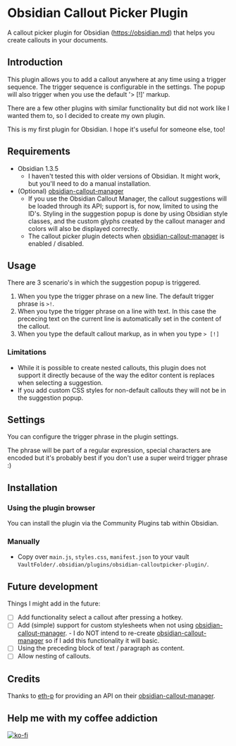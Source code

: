 # Obsidian Callout Picker Plugin
A callout picker plugin for Obsidian (https://obsidian.md) that helps you create callouts in your documents.

## Introduction
This plugin allows you to add a callout anywhere at any time using a trigger sequence. The trigger sequence is configurable in the settings. The popup will also trigger when you use the default '> [!]' markup.

There are a few other plugins with similar functionality but did not work like I wanted them to, so I decided to create my own plugin.

This is my first plugin for Obsidian. I hope it's useful for someone else, too!

## Requirements
- Obsidian 1.3.5
  - I haven't tested this with older versions of Obsidian. It might work, but you'll need to do a manual installation. 
- (Optional) [obsidian-callout-manager](https://github.com/eth-p/obsidian-callout-manager)
  - If you use the Obsidian Callout Manager, the callout suggestions will be loaded through its API; support is, for now, limited to using the ID's. Styling in the suggestion popup is done by using Obsidian style classes, and the custom glyphs created by the callout manager and colors will also be displayed correctly.
  - The callout picker plugin detects when [obsidian-callout-manager](https://github.com/eth-p/obsidian-callout-manager) is enabled / disabled. 

## Usage
There are 3 scenario's in which the suggestion popup is triggered.
1. When you type the trigger phrase on a new line. The default trigger phrase is `>!`.
2. When you type the trigger phrase on a line with text. In this case the prececing text on the current line is automatically set in the content of the callout.
3. When you type the default callout markup, as in when you type `> [!]`

### Limitations
* While it is possible to create nested callouts, this plugin does not support it directly because of the way the editor content is replaces when selecting a suggestion.
* If you add custom CSS styles for non-default callouts they will not be in the suggestion popup.

## Settings
You can configure the trigger phrase in the plugin settings.

The phrase will be part of a regular expression, special characters are encoded but it's probably best if you don't use a super weird trigger phrase :)

## Installation
### Using the plugin browser
You can install the plugin via the Community Plugins tab within Obsidian.

### Manually
- Copy over `main.js`, `styles.css`, `manifest.json` to your vault `VaultFolder/.obsidian/plugins/obsidian-calloutpicker-plugin/`.

## Future development
Things I might add in the future:
- [ ] Add functionality select a callout after pressing a hotkey.
- [ ] Add (simple) support for custom stylesheets when not using [obsidian-callout-manager](https://github.com/eth-p/obsidian-callout-manager).
      - I do NOT intend to re-create [obsidian-callout-manager](https://github.com/eth-p/obsidian-callout-manager) so if I add this functionality it will basic.
- [ ] Using the preceding block of text / paragraph as content.
- [ ] Allow nesting of callouts.

## Credits
Thanks to [eth-p](https://github.com/eth-p) for providing an API on their [obsidian-callout-manager](https://github.com/eth-p/obsidian-callout-manager).

## Help me with my coffee addiction
[![ko-fi](https://ko-fi.com/img/githubbutton_sm.svg)](https://ko-fi.com/H2H3NF546)